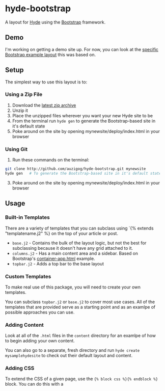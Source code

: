 # hyde-bootstrap

A layout for [Hyde][hyde] using the [Bootstrap][bootstrap] framework.


## Demo
I'm working on getting a demo site up. For now, you can look at the [specific Bootstrap example layout][bootstrap_template] this was based on.


## Setup
The simplest way to use this layout is to:

### Using a Zip File
  1. Download the [latest zip archive](https://github.com/auzigog/hyde-bootstrap/zipball/master)
  2. Unzip it
  3. Place the unzipped files wherever you want your new Hyde site to be
  4. From the terminal run `hyde gen` to generate the Bootstrap-based site in it's default state
  5. Poke around on the site by opening mynewsite/deploy/index.html in your browser
 
### Using Git
  1. Run these commands on the terminal:

  ```bash
  git clone http://github.com/auzigog/hyde-bootstrap.git mynewsite
  hyde gen   # To generate the Bootstrap-based site in it's default state
  ```
  3. Poke around on the site by opening mynewsite/deploy/index.html in your browser


## Usage
### Built-in Templates

There are a variety of templates that you can subclass using `{% extends "templatename.j2" %} on the top of your article
or post.

  * `base.j2` - Contains the bulk of the layout logic, but not the best for subclassing because it doesn't have any grid attached to it.
  * `columns.j2` - Has a main content area and a sidebar. Based on Bootstrap's [container-app.html][bootstrap_template] example.
  * `topbar.j2` - Adds a top bar to the base layout

### Custom Templates
To make real use of this package, you will need to create your own templates.

You can subclass `topbar.j2` or `base.j2` to cover most use cases. All of the templates that are provided serve as a
starting point and as an examlpe of possible approaches you can use.


### Adding Content
Look at all of the `.html` files in the `content` directory for an examlpe of how to begin adding your own content.

You can also go to a separate, fresh directory and run `hyde create mysamplehydesite` to check out their default layout
and content.


### Adding CSS
To extend the CSS of a given page, use the `{% block css %}{% endblock %}` block. You can do this with a <style> block
or a <link> to a CSS file.


## Versions
Built using:

  * Hyde [0.8.4](http://github.com/hyde/hyde/tree/42d30a6ff979c444fbec5bf04e56863d7d63fef9) -- [homepage][hyde], [repo](http://github.com/hyde/hyde)
  * Bootstrap [1.4.0](http://github.com/twitter/bootstrap/tree/f92759b36db43e782e4235f1f214ac5851383f9b) -- [homepage][bootstrap], [repo](http://github.com/twitter/bootstrap/)


## Notes
There's a bit of code mixed in from the [HTML5 Boilerplate](http://html5boilerplate.com/) project for jQuery and and IE PNG fix.


## TODO
List of features I'd like to see added (by me or by you via a pull request!)

  * Write an helper function to automatically calculate grid numbers


## Credits
Built by [Jeremy Blanchard](http://blanchardjeremy.com).


[hyde]: http://hyde.github.com/
[bootstrap]: http://twitter.github.com/bootstrap/
[bootstrap_template]: http://twitter.github.com/bootstrap/examples/container-app.html